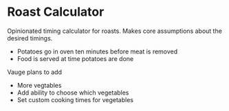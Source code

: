 # Roast Calculator

Opinionated timing calculator for roasts. Makes core assumptions about the desired timings.

+ Potatoes go in oven ten minutes before meat is removed
+ Food is served at time potatoes are done

Vauge plans to add

+ More vegtables
+ Add ability to choose which vegetables
+ Set custom cooking times for vegetables
